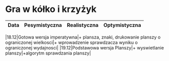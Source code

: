 # Gra w kółko i krzyżyk

|Data  |Pesymistyczna|Realistyczna|Optymistyczna|
:-------------------:|:-------------------:|:-------------------|-------------------:

|18.12|Gotowa wersja imperatywna|+ plansza, znaki, drukowanie planszy o ograniczonej wielkosci|+ wprowadzenie sprawdzacza wyniku o ograniczonej wydajnosci|
|19.12|Podstawowa wersja Planszy|+ wyswietlanie planszy|+algorytm sprawdzania planszy|

